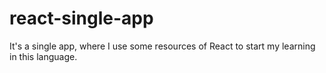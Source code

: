 # react-single-app
It's a single app, where I use some resources of React to start my learning in this language.
